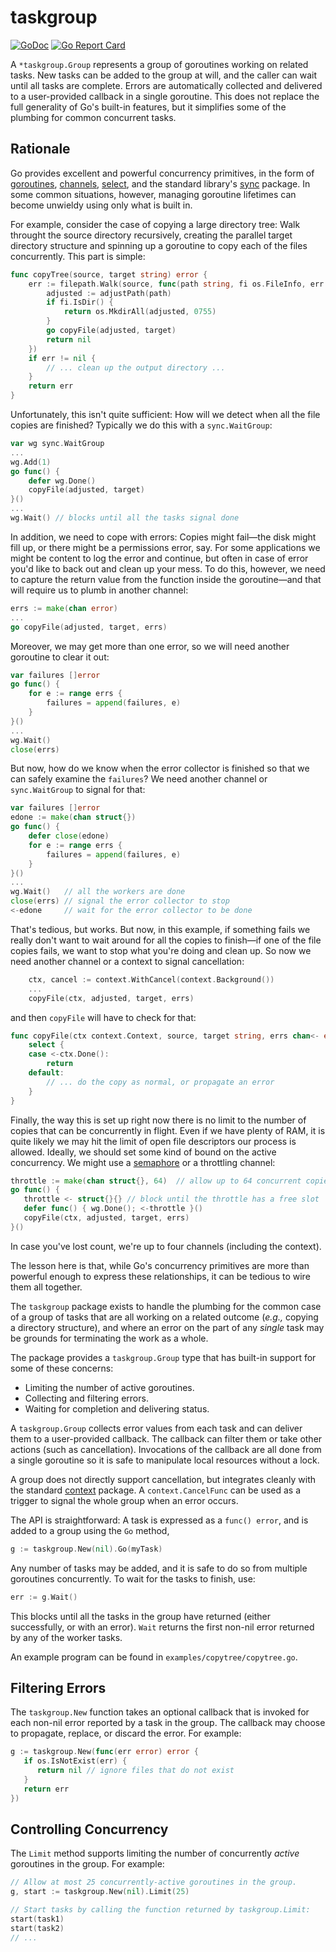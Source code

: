 # taskgroup

[![GoDoc](https://img.shields.io/static/v1?label=godoc&message=reference&color=blue)](https://pkg.go.dev/github.com/creachadair/taskgroup)
[![Go Report Card](https://goreportcard.com/badge/github.com/creachadair/taskgroup)](https://goreportcard.com/report/github.com/creachadair/taskgroup)

A `*taskgroup.Group` represents a group of goroutines working on related tasks.
New tasks can be added to the group at will, and the caller can wait until all
tasks are complete. Errors are automatically collected and delivered to a
user-provided callback in a single goroutine.  This does not replace the full
generality of Go's built-in features, but it simplifies some of the plumbing
for common concurrent tasks.  

## Rationale

Go provides excellent and powerful concurrency primitives, in the form of
[goroutines](http://golang.org/ref/spec#Go_statements),
[channels](http://golang.org/ref/spec#Channel_types),
[select](http://golang.org/ref/spec#Select_statements), and the standard
library's [sync](http://godoc.org/sync) package. In some common situations,
however, managing goroutine lifetimes can become unwieldy using only what is
built in.

For example, consider the case of copying a large directory tree: Walk throught
the source directory recursively, creating the parallel target directory
structure and spinning up a goroutine to copy each of the files
concurrently. This part is simple:

```go
func copyTree(source, target string) error {
	err := filepath.Walk(source, func(path string, fi os.FileInfo, err error) error {
		adjusted := adjustPath(path)
		if fi.IsDir() {
			return os.MkdirAll(adjusted, 0755)
		}
		go copyFile(adjusted, target)
		return nil
	})
	if err != nil {
		// ... clean up the output directory ...
	}
	return err
}
```

Unfortunately, this isn't quite sufficient: How will we detect when all the
file copies are finished? Typically we do this with a `sync.WaitGroup`:

```go
var wg sync.WaitGroup
...
wg.Add(1)
go func() {
    defer wg.Done()
    copyFile(adjusted, target)
}()
...
wg.Wait() // blocks until all the tasks signal done
```

In addition, we need to cope with errors: Copies might fail―the disk might fill
up, or there might be a permissions error, say. For some applications we might
be content to log the error and continue, but often in case of error you'd like
to back out and clean up your mess. To do this, however, we need to capture the
return value from the function inside the goroutine―and that will require us to
plumb in another channel:

```go
errs := make(chan error)
...
go copyFile(adjusted, target, errs)
```

Moreover, we may get more than one error, so we will need another goroutine to
clear it out:

```go
var failures []error
go func() {
    for e := range errs {
        failures = append(failures, e)
    }
}()
...
wg.Wait()
close(errs)
```

But now, how do we know when the error collector is finished so that we can
safely examine the `failures`? We need another channel or `sync.WaitGroup` to
signal for that:

```go
var failures []error
edone := make(chan struct{})
go func() {
    defer close(edone)
    for e := range errs {
        failures = append(failures, e)
	}
}()
...
wg.Wait()   // all the workers are done
close(errs) // signal the error collector to stop
<-edone     // wait for the error collector to be done
```

That's tedious, but works. But now, in this example, if something fails we
really don't want to wait around for all the copies to finish―if one of the
file copies fails, we want to stop what you're doing and clean up.  So now we
need another channel or a context to signal cancellation:

```go
	ctx, cancel := context.WithCancel(context.Background())
	...
	copyFile(ctx, adjusted, target, errs)
```

and then `copyFile` will have to check for that:

```go
func copyFile(ctx context.Context, source, target string, errs chan<- error) {
	select {
	case <-ctx.Done():
		return
	default:
	 	// ... do the copy as normal, or propagate an error
	}
}
```

Finally, the way this is set up right now there is no limit to the number of
copies that can be concurrently in flight. Even if we have plenty of RAM, it is
quite likely we may hit the limit of open file descriptors our process is
allowed. Ideally, we should set some kind of bound on the active concurrency.
We might use a [semaphore](https://godoc.org/golang.org/x/sync/semaphore) or
a throttling channel:

```go
throttle := make(chan struct{}, 64)  // allow up to 64 concurrent copies
go func() {
   throttle <- struct{}{} // block until the throttle has a free slot
   defer func() { wg.Done(); <-throttle }()
   copyFile(ctx, adjusted, target, errs)
}()
```

In case you've lost count, we're up to four channels (including the context).

The lesson here is that, while Go's concurrency primitives are more than
powerful enough to express these relationships, it can be tedious to wire them
all together.

The `taskgroup` package exists to handle the plumbing for the common case of a
group of tasks that are all working on a related outcome (_e.g.,_ copying a
directory structure), and where an error on the part of any _single_ task may
be grounds for terminating the work as a whole.

The package provides a `taskgroup.Group` type that has built-in support for
some of these concerns:

- Limiting the number of active goroutines.
- Collecting and filtering errors.
- Waiting for completion and delivering status.

A `taskgroup.Group` collects error values from each task and can deliver them
to a user-provided callback. The callback can filter them or take other actions
(such as cancellation). Invocations of the callback are all done from a single
goroutine so it is safe to manipulate local resources without a lock.

A group does not directly support cancellation, but integrates cleanly with the
standard [context](https://godoc.org/context) package. A `context.CancelFunc`
can be used as a trigger to signal the whole group when an error occurs.

The API is straightforward: A task is expressed as a `func() error`, and is
added to a group using the `Go` method,

```go
g := taskgroup.New(nil).Go(myTask)
```

Any number of tasks may be added, and it is safe to do so from multiple
goroutines concurrently.  To wait for the tasks to finish, use:

```go
err := g.Wait()
```

This blocks until all the tasks in the group have returned (either
successfully, or with an error). `Wait` returns the first non-nil error
returned by any of the worker tasks.

An example program can be found in `examples/copytree/copytree.go`.

## Filtering Errors

The `taskgroup.New` function takes an optional callback that is invoked for
each non-nil error reported by a task in the group. The callback may choose
to propagate, replace, or discard the error. For example:

```go
g := taskgroup.New(func(err error) error {
   if os.IsNotExist(err) {
      return nil // ignore files that do not exist
   }
   return err
})
```

## Controlling Concurrency

The `Limit` method supports limiting the number of concurrently _active_
goroutines in the group. For example:

```go
// Allow at most 25 concurrently-active goroutines in the group.
g, start := taskgroup.New(nil).Limit(25)

// Start tasks by calling the function returned by taskgroup.Limit:
start(task1)
start(task2)
// ...
```
